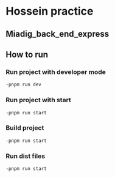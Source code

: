 # Hossein practice
## Miadig_back_end_express

## How to run

### Run project with developer mode

```npm
-pnpm run dev
```

### Run project with start

```npm
-pnpm run start
```

### Build project

```npm
-pnpm run start
```

### Run dist files

```npm
-pnpm run start
```

